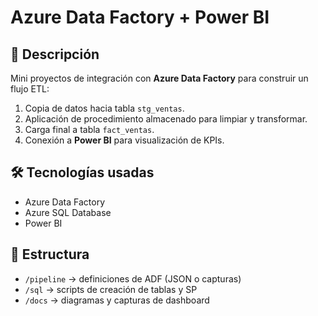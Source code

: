 # Azure Data Factory + Power BI

## 📌 Descripción
Mini proyectos de integración con **Azure Data Factory** para construir un flujo ETL:  
1. Copia de datos hacia tabla `stg_ventas`.  
2. Aplicación de procedimiento almacenado para limpiar y transformar.  
3. Carga final a tabla `fact_ventas`.  
4. Conexión a **Power BI** para visualización de KPIs.

## 🛠️ Tecnologías usadas
- Azure Data Factory
- Azure SQL Database
- Power BI

## 📂 Estructura
- `/pipeline` → definiciones de ADF (JSON o capturas)
- `/sql` → scripts de creación de tablas y SP
- `/docs` → diagramas y capturas de dashboard

